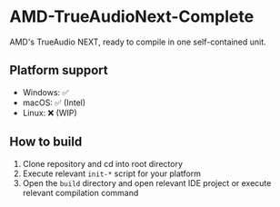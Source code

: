 # AMD-TrueAudioNext-Complete
AMD's TrueAudio NEXT, ready to compile in one self-contained unit.

## Platform support
- Windows: ✅
- macOS: ✅ (Intel)
- Linux: ❌ (WIP)

## How to build
1. Clone repository and cd into root directory
2. Execute relevant `init-*` script for your platform
3. Open the `build` directory and open relevant IDE project or execute relevant compilation command
